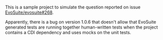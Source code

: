 This is a sample project to simulate the question reported on issue [EvoSuite/evosuite#268](https://github.com/EvoSuite/evosuite/issues/268). 

Apparently, there is a bug on version 1.0.6 that doesn't allow that EvoSuite generated tests are running together human-written tests when the project contains a CDI dependency and uses mocks on the unit tests.
